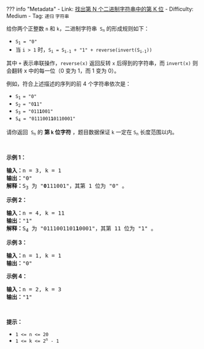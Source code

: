 
??? info "Metadata"
    - Link: [找出第 N 个二进制字符串中的第 K 位](https://leetcode-cn.com/problems/find-kth-bit-in-nth-binary-string)
    - Difficulty: Medium
    - Tag: `递归` `字符串`

<p>给你两个正整数 <code>n</code> 和 <code>k</code>，二进制字符串  <code>S<sub>n</sub></code> 的形成规则如下：</p>

<ul>
	<li><code>S<sub>1</sub> = "0"</code></li>
	<li>当 <code>i > 1</code> 时，<code>S<sub>i</sub> = S<sub>i-1</sub> + "1" + reverse(invert(S<sub>i-1</sub>))</code></li>
</ul>

<p>其中 <code>+</code> 表示串联操作，<code>reverse(x)</code> 返回反转 <code>x</code> 后得到的字符串，而 <code>invert(x)</code> 则会翻转 x 中的每一位（0 变为 1，而 1 变为 0）。</p>

<p>例如，符合上述描述的序列的前 4 个字符串依次是：</p>

<ul>
	<li><code>S<sub>1 </sub>= "0"</code></li>
	<li><code>S<sub>2 </sub>= "0<strong>1</strong>1"</code></li>
	<li><code>S<sub>3 </sub>= "011<strong>1</strong>001"</code></li>
	<li><code>S<sub>4</sub> = "0111001<strong>1</strong>0110001"</code></li>
</ul>

<p>请你返回  <code>S<sub>n</sub></code> 的 <strong>第 <code>k</code> 位字符</strong> ，题目数据保证 <code>k</code> 一定在 <code>S<sub>n</sub></code> 长度范围以内。</p>

<p> </p>

<p><strong>示例 1：</strong></p>

<pre>
<strong>输入：</strong>n = 3, k = 1
<strong>输出：</strong>"0"
<strong>解释：</strong>S<sub>3</sub> 为 "<strong>0</strong>111001"，其第 1 位为 "0" 。
</pre>

<p><strong>示例 2：</strong></p>

<pre>
<strong>输入：</strong>n = 4, k = 11
<strong>输出：</strong>"1"
<strong>解释：</strong>S<sub>4</sub> 为 "0111001101<strong>1</strong>0001"，其第 11 位为 "1" 。
</pre>

<p><strong>示例 3：</strong></p>

<pre>
<strong>输入：</strong>n = 1, k = 1
<strong>输出：</strong>"0"
</pre>

<p><strong>示例 4：</strong></p>

<pre>
<strong>输入：</strong>n = 2, k = 3
<strong>输出：</strong>"1"
</pre>

<p> </p>

<p><strong>提示：</strong></p>

<ul>
	<li><code>1 <= n <= 20</code></li>
	<li><code>1 <= k <= 2<sup>n</sup> - 1</code></li>
</ul>
